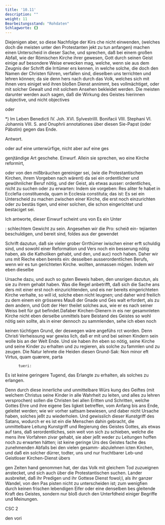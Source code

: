 ```yaml
---
title: '10.11'
description: ""
weight: 11
Bearbeitungsstand: "Rohdaten"
Schlagworte: {}
---
```

<!-- Seite 409 -->


Diejenigen aber, so diese Nachfolge der Kirs che nicht einwenden, (welches doch die meisten unter den Protestanten jekt zu tun anfangen) machen einen Unterscheid in dieser Sache, und sprechen, daß bei einem großen Abfall, wie der Römischen Kirche ihrer gewesen, Gott durch seinen Geist einige auf besondere Weise erwecken mag, welche, wenn sie aus dem Zeugnis der Schrift die Irrtümer ers kennen, in welche solche, die doch den Namen der Christen führen, verfallen sind, dieselben uns terrichten und lehren können; da sie denn hers nach durch das Volk, welches sich mit ihnen vers einiget wid ihren bloßen Dienst annimmt, bes vollmächtiget, oder mit solcher Gewalt und mit solchem Ansehen bekleidet werden. Die meisten darunter werden auch sagen, daß die Wirkung des Geistes hierinnen subjective, und nicht objectives


oder

*) Im Leben Benedicti IV. Joh. XVI. SylvestriIII. Bonifacii VIII. Stephani VI. Johannis VIII. S. and Onuphrii annotationes über diesen Sie-Papst (oder Päbstin) gegen das Ende.



Antwort.

oder auf eine unterwürfige, nicht aber auf eine ges

genjtändige Art geschehe. Einwurf. Allein sie sprechen, wo eine Kirche reformirt,
<!-- Seite 410 -->
oder von den mißbräuchen gereiniger sei, (wie die Protestantischen Kirchen, ihrem Vorgeben nach wärent) da sei ein ordentlicher und gewöhnlicher Beruf nötig, und der Geist, als etwas ausser: ordentliches, nicht zu suchen oder zu erwarten: Indem sie vorgeben: Res aliter fe habet in Ecclefia constituenda, quam in Ecclesia constituta; das ist: Es sei ein Unterscheid zu machen zwischen einer Kirche, die erst noch einzurichten oder zu bestäs tigen, und einer solchen, die schon eingerichtet und bestaciget sei.

Ich antworte, dieser Einwurf scheint uns von Es ein Unter

: schlechtem Gewicht zu sein. Angesehen wir die Pro: scheið ein- tejianten beschuldigen, und bereit sind, foldes aus der gewendet

Schrift dazutun, daß sie vieler grober Grrthümer iwischen einer erft schuldig sind, und sowohl einer Reformation und Vers noch ein besserung nötig haben, als die Katholiken gehabt, und den, und auc) noch haben. Daher wir uns mit Rieche eben bereits ein: desselben ausserordentlichen Berufs, wenn wir es tun gerichteten Kirche. wollten, anmassen mögen. Indem wir eben dieselbe

Ursache dazu, und auch so guten Beweis haben, den unsrigen dazutun, als sie zu ihrem gehabt haben. Was die Regel anbetrifft, daß sich die Sache ans ders mit einer erst noch einzurichtenden, und eis ner bereits eingerichteten Kirche verhalte, so will id, solche eben nicht leugnen; und daher wird freilich zu dem einem ein grösseres Mauß der Gnade und Ges walt erfordert, als zu dem andern, und Gott der Herr theilet solches aus, wie er es nach seiner Weiss beit für gut befindet.Dafaber Kirchen-Dienern in eis ner gesamınleten Kirche nicht eben derselbe unmittels bare Beistand des Geistes so wohl nötig sein sollte, als in einer dennoch zu sammlenden, sehe ich eben noch

<!-- Seite 411 -->

keinen tüchtigen Grund, der deswegen wäre angefühs
rct worden. Denn Christi Verheissung war gewiss
lich, daß er mit und bei seinen Kindern sein wolle
bis an der Welt Ende. Und sie haben ihn eben so
nötig, seine Kirche und seine Kinder zu erhalten und
zu regieren, als solche zu fammlen und zu zeugen. Die
Natur lehrete die Heiden diesen Grund-Sak:
   Non minor eft Virtus, quam quærere, parta

          tueri:
Es ist keine geringere Tugend, das Erlangte zu
erhalten, als solches zu erlangen.

  Denn durch diese innerliche und unmittelbare Würs
kung des Geiftes (mit welchem Christus seine Kinder
in alle Wahrheit zu leiten, und alles zu lehren
versprochen) sollen die Christen bei allen Eritten und
Schritten, welche Gottes Ehre und ihre eigene Ses
ligkeit betreffen, vom Anfang bis ans Ende, geleitet
werden; wie wir vorher sattsam bewiesen, und daber
nicht Ursache haben, solches jeßt zu wiederholen. Und
gewisslich dieser Kunstgriff des Satans, wodurch er es ist ein
die Menschen dahin gebracht, die unmittelbare Leitung Kunstgriff
und Regierung des Geistes Gottes, als etwas auf tans, daß
serordentliches, sein weit von sich zu schieben, welche die mens
 ihre Vorfahren zivar gehabt, sie aber jeßt weder zu Leitungen
 hoffen noch zu erwarten hätten; ist keine geringe Urs des Geistes
 fache des zunehmenden Abfalls bei den vielen gesamm- abzulehnen
 icten Kirchen, und daß ein solcher dürrer, todter, uns und nur
 fruchtbarer Leb-und Geistloser Kirchen-Dienst úbers

gen Zeiten hand genommen hat, der das Volk mit gleichem Tod zuzueignen anstecket, und sich auch über die Protestantischen suchen. Lander ausbreitet, daß ihr Predigen und ihr Gottese Dienst fowol;l, als ihr ganzer Wandel, von den Pas pisten nicht zu unterscheiden ist; zum wenigfien durch keinen frischen lebendigen Eifer oder eine denselben bes gleitende Kraft des Geistes, sondern nur bloß durch den Unterfdheid einiger Begriffe und Meinungen.

CSC 2

den vori
